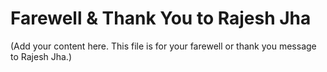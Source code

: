 # Farewell & Thank You to Rajesh Jha

(Add your content here. This file is for your farewell or thank you message to Rajesh Jha.)
